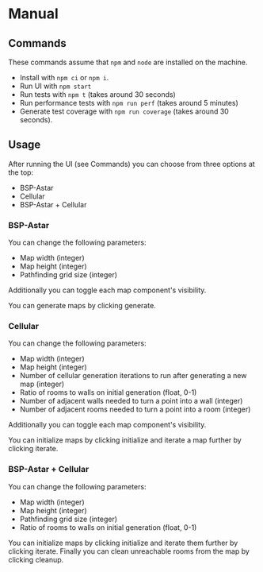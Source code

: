 # Manual

## Commands

These commands assume that `npm` and `node` are installed on the machine.

- Install with `npm ci` or `npm i`.
- Run UI with `npm start`
- Run tests with `npm t` (takes around 30 seconds)
- Run performance tests with `npm run perf` (takes around 5 minutes)
- Generate test coverage with `npm run coverage` (takes around 30 seconds).

## Usage

After running the UI (see Commands) you can choose from three options at the top:

- BSP-Astar
- Cellular
- BSP-Astar + Cellular

### BSP-Astar

You can change the following parameters:

- Map width (integer)
- Map height (integer)
- Pathfinding grid size (integer)

Additionally you can toggle each map component's visibility.

You can generate maps by clicking generate.

### Cellular

You can change the following parameters:

- Map width (integer)
- Map height (integer)
- Number of cellular generation iterations to run after generating a new map (integer)
- Ratio of rooms to walls on initial generation (float, 0-1)
- Number of adjacent walls needed to turn a point into a wall (integer)
- Number of adjacent rooms needed to turn a point into a room (integer)

Additionally you can toggle each map component's visibility.

You can initialize maps by clicking initialize and iterate a map further by clicking iterate.

### BSP-Astar + Cellular

You can change the following parameters:

- Map width (integer)
- Map height (integer)
- Pathfinding grid size (integer)
- Ratio of rooms to walls on initial generation (float, 0-1)

You can initialize maps by clicking initialize and iterate them further by clicking iterate.
Finally you can clean unreachable rooms from the map by clicking cleanup.
